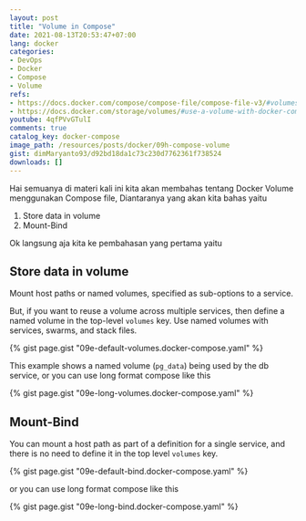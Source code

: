 ```yaml
---
layout: post
title: "Volume in Compose"
date: 2021-08-13T20:53:47+07:00
lang: docker
categories:
- DevOps
- Docker
- Compose
- Volume
refs: 
- https://docs.docker.com/compose/compose-file/compose-file-v3/#volumes
- https://docs.docker.com/storage/volumes/#use-a-volume-with-docker-compose
youtube: 4qfPVvGTulI
comments: true
catalog_key: docker-compose
image_path: /resources/posts/docker/09h-compose-volume
gist: dimMaryanto93/d92bd18da1c73c230d7762361f738524
downloads: []
---
```


Hai semuanya di materi kali ini kita akan membahas tentang Docker Volume menggunakan Compose file, Diantaranya yang akan kita bahas yaitu

1. Store data in volume
2. Mount-Bind 

Ok langsung aja kita ke pembahasan yang pertama yaitu

## Store data in volume

Mount host paths or named volumes, specified as sub-options to a service. 

But, if you want to reuse a volume across multiple services, then define a named volume in the top-level `volumes` key. Use named volumes with services, swarms, and stack files.

{% gist page.gist "09e-default-volumes.docker-compose.yaml" %}

This example shows a named volume (`pg_data`) being used by the db service, or you can use long format compose like this

{% gist page.gist "09e-long-volumes.docker-compose.yaml" %}

## Mount-Bind 

You can mount a host path as part of a definition for a single service, and there is no need to define it in the top level `volumes` key.

{% gist page.gist "09e-default-bind.docker-compose.yaml" %}

or you can use long format compose like this

{% gist page.gist "09e-long-bind.docker-compose.yaml" %}
